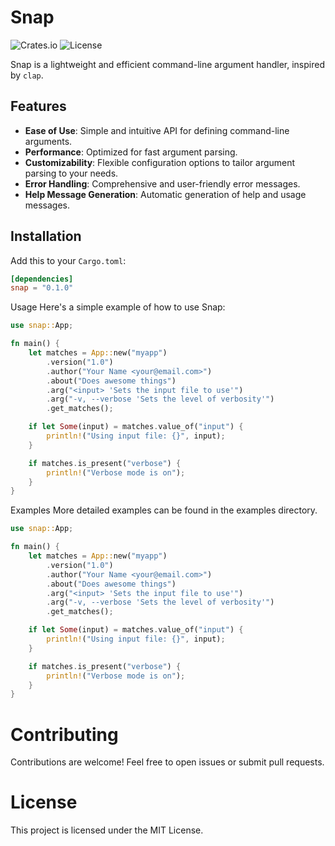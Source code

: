 # Snap

![Crates.io](https://img.shields.io/crates/v/snap_cli.svg)
![License](https://img.shields.io/crates/l/snap_cli.svg)

Snap is a lightweight and efficient command-line argument handler, inspired by `clap`.

## Features

- **Ease of Use**: Simple and intuitive API for defining command-line arguments.
- **Performance**: Optimized for fast argument parsing.
- **Customizability**: Flexible configuration options to tailor argument parsing to your needs.
- **Error Handling**: Comprehensive and user-friendly error messages.
- **Help Message Generation**: Automatic generation of help and usage messages.

## Installation

Add this to your `Cargo.toml`:

```toml
[dependencies]
snap = "0.1.0"
```
Usage
Here's a simple example of how to use Snap:

```rust
use snap::App;

fn main() {
    let matches = App::new("myapp")
        .version("1.0")
        .author("Your Name <your@email.com>")
        .about("Does awesome things")
        .arg("<input> 'Sets the input file to use'")
        .arg("-v, --verbose 'Sets the level of verbosity'")
        .get_matches();

    if let Some(input) = matches.value_of("input") {
        println!("Using input file: {}", input);
    }

    if matches.is_present("verbose") {
        println!("Verbose mode is on");
    }
}
```
Examples
More detailed examples can be found in the examples directory.

```rust
use snap::App;

fn main() {
    let matches = App::new("myapp")
        .version("1.0")
        .author("Your Name <your@email.com>")
        .about("Does awesome things")
        .arg("<input> 'Sets the input file to use'")
        .arg("-v, --verbose 'Sets the level of verbosity'")
        .get_matches();

    if let Some(input) = matches.value_of("input") {
        println!("Using input file: {}", input);
    }

    if matches.is_present("verbose") {
        println!("Verbose mode is on");
    }
}
```


# Contributing
Contributions are welcome! Feel free to open issues or submit pull requests.

# License
This project is licensed under the MIT License.